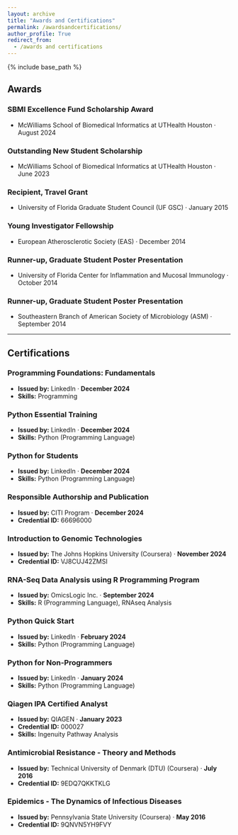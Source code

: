 ```yaml
---
layout: archive
title: "Awards and Certifications"
permalink: /awardsandcertifications/
author_profile: True
redirect_from:
  - /awards and certifications
---
```


{% include base_path %}


## Awards

### SBMI Excellence Fund Scholarship Award
- McWilliams School of Biomedical Informatics at UTHealth Houston · August 2024

### Outstanding New Student Scholarship
- McWilliams School of Biomedical Informatics at UTHealth Houston · June 2023

### Recipient, Travel Grant
- University of Florida Graduate Student Council (UF GSC) · January 2015

### Young Investigator Fellowship
- European Atherosclerotic Society (EAS) · December 2014

### Runner-up, Graduate Student Poster Presentation
- University of Florida Center for Inflammation and Mucosal Immunology · October 2014

### Runner-up, Graduate Student Poster Presentation
- Southeastern Branch of American Society of Microbiology (ASM) · September 2014


---


## Certifications
  
### Programming Foundations: Fundamentals
- **Issued by:** LinkedIn · **December 2024**  
- **Skills:** Programming  


### Python Essential Training
- **Issued by:** LinkedIn · **December 2024**  
- **Skills:** Python (Programming Language)  


### Python for Students
- **Issued by:** LinkedIn · **December 2024**  
- **Skills:** Python (Programming Language)  


### Responsible Authorship and Publication
- **Issued by:** CITI Program · **December 2024**  
- **Credential ID:** 66696000  


### Introduction to Genomic Technologies
- **Issued by:** The Johns Hopkins University (Coursera) · **November 2024**  
- **Credential ID:** VJ8CUJ42ZMSI  


### RNA-Seq Data Analysis using R Programming Program
- **Issued by:** OmicsLogic Inc. · **September 2024**  
- **Skills:** R (Programming Language), RNAseq Analysis  


### Python Quick Start
- **Issued by:** LinkedIn · **February 2024**  
- **Skills:** Python (Programming Language)  

### Python for Non-Programmers
- **Issued by:** LinkedIn · **January 2024**  
- **Skills:** Python (Programming Language)  


### Qiagen IPA Certified Analyst
- **Issued by:** QIAGEN · **January 2023**  
- **Credential ID:** 000027  
- **Skills:** Ingenuity Pathway Analysis  


### Antimicrobial Resistance - Theory and Methods
- **Issued by:** Technical University of Denmark (DTU) (Coursera) · **July 2016**  
- **Credential ID:** 9EDQ7QKKTKLG  


### Epidemics - The Dynamics of Infectious Diseases
- **Issued by:** Pennsylvania State University (Coursera) · **May 2016**  
- **Credential ID:** 9QNVN5YH9FVY  
